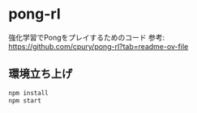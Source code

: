 # pong-rl

強化学習でPongをプレイするためのコード
参考: https://github.com/cpury/pong-rl?tab=readme-ov-file

## 環境立ち上げ

```sh
npm install
npm start
```